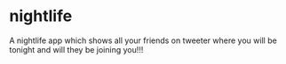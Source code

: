 # nightlife
A nightlife app which shows all your friends on tweeter where you will be tonight and will they be joining you!!!
